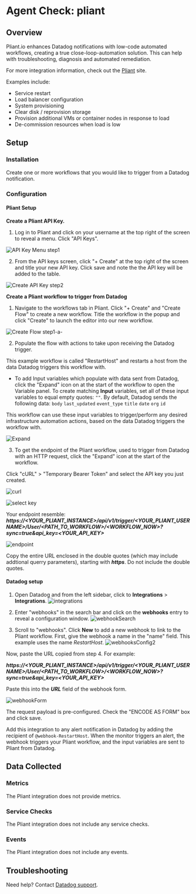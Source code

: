 # Agent Check: pliant

## Overview

Pliant.io enhances Datadog notifications with low-code automated workflows, creating a true close-loop-automation solution. This can help with troubleshooting, diagnosis and automated remediation.  

For more integration information, check out the [Pliant][1] site.

Examples include:



- Service restart
- Load balancer configuration
- System provisioning
- Clear disk / reprovision storage
- Provision additional VMs or container nodes in response to load
- De-commission resources when load is low


## Setup

### Installation

Create one or more workflows that you would like to trigger from a Datadog notification.

### Configuration

#### Pliant Setup
**Create a Pliant API Key.**
1. Log in to Pliant and click on your username at the top right of the screen to reveal a menu. Click "API Keys".

![API Key Menu step1][8]

2. From the API keys screen, click "+ Create" at the top right of the screen and title your new API key. Click save and note the the API key will be added to the table.

![Create API Key step2][9]

**Create a Pliant workflow to trigger from Datadog**

1. Navigate to the workflows tab in Pliant. Click "+ Create"  and "Create Flow" to create a new workflow. Title the workflow in the popup and click "Create" to launch the editor into our new workflow.

![Create Flow step1-a-][10]

2. Populate the flow with actions to take upon receiving the Datadog trigger. 


This example workflow is called "RestartHost" and restarts a host from the data Datadog triggers this workflow with.

  - To add Input variables which populate with data sent from Datadog, click the "Expand" icon on at the start of the workflow to open the Variable panel.  To create matching **Input** variables, set all of these input variables to equal empty quotes: `""`. By default, Datadog sends the following data:
`body`
`last_updated`
`event_type`
`title`
`date`
`org`
`id`

This workflow can use these input variables to trigger/perform any desired infrastructure automation actions, based on the data Datadog triggers the workflow with. 

![Expand][11]

3. To get the endpoint of the Pliant workflow, used to trigger from Datadog with an HTTP request, click the "Expand" icon at the start of the workflow.

Click "cURL" > "Temporary Bearer Token" and select the API key you just created.

![curl][12]

![select key][13]

Your endpoint resemble: ***https://<YOUR_PLIANT_INSTANCE>/api/v1/trigger/<YOUR_PLIANT_USERNAME>/User/<PATH_TO_WORKFLOW>/<WORKFLOW_NOW>?sync=true&api_key=<YOUR_API_KEY>***

![endpoint][14]

Copy the entire URL enclosed in the double quotes (which may include addtional querry parameters), starting with ***https***. Do not include the double quotes.

#### Datadog setup
1. Open Datadog and from the left sidebar, click to **Integrations** > **Integrations**.
![integrations][15]

2. Enter "webhooks" in the search bar and click on the **webhooks** entry to reveal a configuration window.
![webhookSearch][16]


3. Scroll to "webhooks". Click **New** to add a new webhook to link to the Pliant workflow. First, give the webhook a name in the "name" field. This example uses the name *RestartHost*.
![webhooksConfig2][17]

Now, paste the URL copied from step 4. For example: 

***https://<YOUR_PLIANT_INSTANCE>/api/v1/trigger/<YOUR_PLIANT_USERNAME>/User/<PATH_TO_WORKFLOW>/<WORKFLOW_NOW>?sync=true&api_key=<YOUR_API_KEY>***

Paste this into the ***URL*** field of the webhook form.

![webhookForm][18]

The request payload is pre-configured. Check the "ENCODE AS FORM" box and click save.

Add this integration to any alert notification in Datadog by adding the recipient of `@webhook-RestartHost`. When the monitor triggers an alert, the webhook triggers your Pliant workflow, and the input variables are sent to Pliant from Datadog.

## Data Collected

### Metrics

The Pliant integration does not provide metrics.

### Service Checks

The Pliant integration does not include any service checks.

### Events

The Pliant integration does not include any events.

## Troubleshooting

Need help? Contact [Datadog support][7].

[1]: https://pliant.io/
[2]: https://docs.datadoghq.com/agent/kubernetes/integrations/
[3]: https://github.com/DataDog/integrations-core/blob/master/pliant/datadog_checks/pliant/data/conf.yaml.example
[4]: https://docs.datadoghq.com/agent/guide/agent-commands/#start-stop-and-restart-the-agent
[5]: https://docs.datadoghq.com/agent/guide/agent-commands/#agent-status-and-information
[7]: https://docs.datadoghq.com/help/
[8]: https://raw.githubusercontent.com/DataDog/integrations-extras/master/pliant/images/step1.png
[9]: https://raw.githubusercontent.com/DataDog/integrations-extras/master/pliant/images/step2.png
[10]: https://raw.githubusercontent.com/DataDog/integrations-extras/master/pliant/images/step1-a-.png
[11]: https://raw.githubusercontent.com/DataDog/integrations-extras/master/pliant/images/expand.png
[12]: https://raw.githubusercontent.com/DataDog/integrations-extras/master/pliant/images/curl.png
[13]: https://raw.githubusercontent.com/DataDog/integrations-extras/master/pliant/images/selectDDkey.png
[14]: https://raw.githubusercontent.com/DataDog/integrations-extras/master/pliant/images/endpoint.png
[15]: https://raw.githubusercontent.com/DataDog/integrations-extras/master/pliant/images/integrations_.png
[16]: https://raw.githubusercontent.com/DataDog/integrations-extras/master/pliant/images/webhook_Search.png
[17]: https://raw.githubusercontent.com/DataDog/integrations-extras/master/pliant/images/webhooksConfig3.png
[18]: https://raw.githubusercontent.com/DataDog/integrations-extras/master/pliant/images/webhookForm.png
